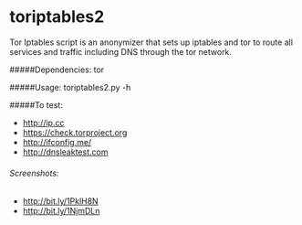 # toriptables2
Tor Iptables script is an anonymizer that sets up iptables and tor to route all services and traffic including DNS through the tor network.

#####Dependencies:
tor

#####Usage:
toriptables2.py -h

#####To test:
* http://ip.cc
* https://check.torproject.org
* http://ifconfig.me/
* http://dnsleaktest.com

###### Screenshots:
* http://bit.ly/1PklH8N
* http://bit.ly/1NjmDLn
